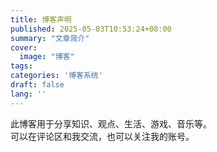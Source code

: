 ```yaml
---
title: 博客声明
published: 2025-05-03T10:53:24+08:00
summary: "文章简介"
cover:
  image: "博客"
tags: 
categories: '博客系统'
draft: false 
lang: ''
---
```

 
此博客用于分享知识、观点、生活、游戏、音乐等。    
可以在评论区和我交流，也可以关注我的账号。

